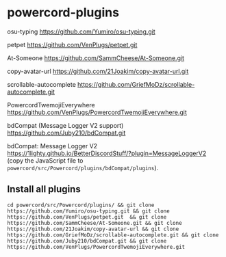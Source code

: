 # powercord-plugins

osu-typing https://github.com/Yumiro/osu-typing.git

petpet https://github.com/VenPlugs/petpet.git

At-Someone https://github.com/SammCheese/At-Someone.git

copy-avatar-url https://github.com/21Joakim/copy-avatar-url.git

scrollable-autocomplete https://github.com/GriefMoDz/scrollable-autocomplete.git

PowercordTwemojiEverywhere https://github.com/VenPlugs/PowercordTwemojiEverywhere.git

bdCompat (Message Logger V2 support) https://github.com/Juby210/bdCompat.git 

bdCompat: Message Logger V2 https://1lighty.github.io/BetterDiscordStuff/?plugin=MessageLoggerV2 (copy the JavaScript file to `powercord/src/Powercord/plugins/bdCompat/plugins`).

## Install all plugins
```
cd powercord/src/Powercord/plugins/ && git clone https://github.com/Yumiro/osu-typing.git && git clone https://github.com/VenPlugs/petpet.git  && git clone https://github.com/SammCheese/At-Someone.git && git clone https://github.com/21Joakim/copy-avatar-url && git clone https://github.com/GriefMoDz/scrollable-autocomplete.git && git clone https://github.com/Juby210/bdCompat.git && git clone https://github.com/VenPlugs/PowercordTwemojiEverywhere.git
```
